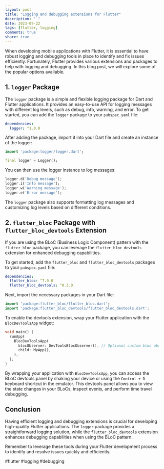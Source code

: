 ```yaml
---
layout: post
title: "Logging and debugging extensions for Flutter"
description: " "
date: 2023-09-22
tags: [flutter, logging]
comments: true
share: true
---
```


When developing mobile applications with Flutter, it is essential to have robust logging and debugging tools in place to identify and fix issues efficiently. Fortunately, Flutter provides various extensions and packages to help with logging and debugging. In this blog post, we will explore some of the popular options available.

## 1. `logger` Package

The `logger` package is a simple and flexible logging package for Dart and Flutter applications. It provides an easy-to-use API for logging messages with different log levels, such as debug, info, warning, and error. To get started, you can add the `logger` package to your `pubspec.yaml` file:

```yaml
dependencies:
  logger: ^1.0.0
```

After adding the package, import it into your Dart file and create an instance of the logger:

```dart
import 'package:logger/logger.dart';

final logger = Logger();
```

You can then use the logger instance to log messages:

```dart
logger.d('Debug message');
logger.i('Info message');
logger.w('Warning message');
logger.e('Error message');
```

The `logger` package also supports formatting log messages and customizing log levels based on different conditions.

## 2. `flutter_bloc` Package with `flutter_bloc_devtools` Extension

If you are using the BLoC (Business Logic Component) pattern with the `flutter_bloc` package, you can leverage the `flutter_bloc_devtools` extension for enhanced debugging capabilities.

To get started, add the `flutter_bloc` and `flutter_bloc_devtools` packages to your `pubspec.yaml` file:

```yaml
dependencies:
  flutter_bloc: ^7.0.0
  flutter_bloc_devtools: ^0.3.0
```

Next, import the necessary packages in your Dart file:

```dart
import 'package:flutter_bloc/flutter_bloc.dart';
import 'package:flutter_bloc_devtools/flutter_bloc_devtools.dart';
```

To enable the devtools extension, wrap your Flutter application with the `BlocDevToolsApp` widget:

```dart
void main() {
  runApp(
    BlocDevToolsApp(
      blocObserver: DevToolsBlocObserver(), // Optional custom bloc observer
      child: MyApp(),
    ),
  );
}
```

By wrapping your application with `BlocDevToolsApp`, you can access the BLoC devtools panel by shaking your device or using the `Control + D` keyboard shortcut in the emulator. This devtools panel allows you to view the state changes in your BLoCs, inspect events, and perform time travel debugging.

## Conclusion

Having efficient logging and debugging extensions is crucial for developing high-quality Flutter applications. The `logger` package provides a straightforward logging solution, while the `flutter_bloc_devtools` extension enhances debugging capabilities when using the BLoC pattern.

Remember to leverage these tools during your Flutter development process to identify and resolve issues quickly and efficiently.

#flutter #logging #debugging